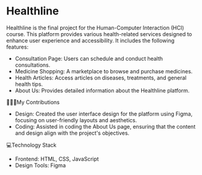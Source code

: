 # Healthline

Healthline is the final project for the Human-Computer Interaction (HCI) course. This platform provides various health-related services designed to enhance user experience and accessibility. It includes the following features:

- Consultation Page: Users can schedule and conduct health consultations.
- Medicine Shopping: A marketplace to browse and purchase medicines.
- Health Articles: Access articles on diseases, treatments, and general health tips.
- About Us: Provides detailed information about the Healthline platform.

🙆🏻‍♀️My Contributions

- Design:
Created the user interface design for the platform using Figma, focusing on user-friendly layouts and aesthetics.
- Coding:
Assisted in coding the About Us page, ensuring that the content and design align with the project's objectives.

💻Technology Stack

- Frontend: HTML, CSS, JavaScript
- Design Tools: Figma
